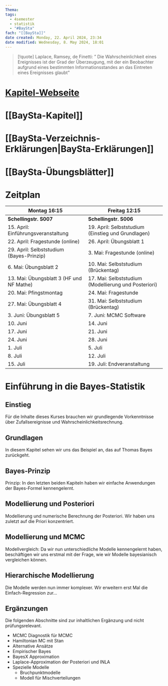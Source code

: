 ```yaml
---
Thema:
tags:
  - 4semester
  - statistik
  - "#BaySta"
fach: "[[BaySta]]"
date created: Monday, 22. April 2024, 23:34
date modified: Wednesday, 8. May 2024, 18:01
---
```


>[!quote] Laplace, Ramsey, de Finetti:
>” Die Wahrscheinlichkeit eines Ereignisses ist der Grad der Überzeugung, mit der ein Beobachter aufgrund eines bestimmten Informationsstandes an das Eintreten eines Ereignisses glaubt"
# [Kapitel-Webseite](http://bayeskurs.volkerschmid.de/)
# [[BaySta-Kapitel]]

# [[BaySta-Verzeichnis-Erklärungen|BaySta-Erklärungen]]

# [[BaySta-Übungsblätter]]

# Zeitplan

| Montag 16:15                             | Freitag 12:15                                        |
| ---------------------------------------- | ---------------------------------------------------- |
| **Schellingstr. S007**                   | **Schellingstr. S006**                               |
| 15. April: Einführungsveranstaltung      | 19. April: Selbststudium (Einstieg und Grundlagen)   |
| 22. April: Fragestunde (online)          | 26. April: Übungsblatt 1                             |
| 29. April: Selbststudium (Bayes-Prinzip) | 3. Mai: Fragestunde (online)                         |
| 6. Mai: Übungsblatt 2                    | 10. Mai: Selbststudium (Brückentag)                  |
| 13. Mai: Übungsblatt 3 (HF und NF Mathe) | 17. Mai: Selbststudium (Modellierung und Posteriori) |
| 20. Mai: Pfingstmontag                   | 24. Mai: Fragestunde                                 |
| 27. Mai: Übungsblatt 4                   | 31. Mai: Selbststudium (Brückentag)                  |
| 3. Juni: Übungsblatt 5                   | 7. Juni: MCMC Software                               |
| 10. Juni                                 | 14. Juni                                             |
| 17. Juni                                 | 21. Juni                                             |
| 24. Juni                                 | 28. Juni                                             |
| 1. Juli                                  | 5. Juli                                              |
| 8. Juli                                  | 12. Juli                                             |
| 15. Juli                                 | 19. Juli: Endveranstaltung                           |

# Einführung in die Bayes-Statistik

## Einstieg

Für die Inhalte dieses Kurses brauchen wir grundlegende Vorkenntnisse über Zufallsereignisse und Wahrscheinlichkeitsrechnung.

## Grundlagen

In diesem Kapitel sehen wir uns das Beispiel an, das auf Thomas Bayes zurückgeht.

## Bayes-Prinzip

Prinzip: In den letzten beiden Kapiteln haben wir einfache Anwendungen der Bayes-Formel kennengelernt.

## Modellierung und Posteriori

Modellierung und numerische Berechnung der Posteriori. Wir haben uns zuletzt auf die Priori konzentriert.

## Modellierung und MCMC

Modellvergleich: Da wir nun unterschiedliche Modelle kennengelernt haben, beschäftigen wir uns erstmal mit der Frage, wie wir Modelle bayesianisch vergleichen können.

## Hierarchische Modellierung

Die Modelle werden nun immer komplexer. Wir erweitern erst Mal die Einfach-Regression zur…

## Ergänzungen

Die folgenden Abschnitte sind zur inhaltlichen Ergänzung und nicht prüfungsrelevant. 

- MCMC Diagnostik für MCMC
- Hamiltonian MC mit Stan
- Alternative Ansätze
- Empirischer Bayes
- BayesX Approximation
- Laplace-Approximation der Posteriori und INLA
- Spezielle Modelle
  - Bruchpunktmodelle
  - Modell für Mischverteilungen

